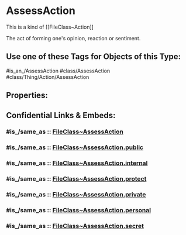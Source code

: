 ﻿---
excludes: 
extends: FileClass~Thing/FileClass~Action
fields: []
icon: link-2
limit: 9
mapWithTag: true
tagNames:
- class/AssessAction
- class/Thing/Action/AssessAction
- is_an_/AssessAction
- schema-org/AssessAction
tags:
- class/FileClass
- class/AssessAction
- '#is_an_/AssessAction'
- class/Thing/Action/AssessAction
version: 2.0
---

# AssessAction
This is a kind of [[FileClass~Action]]

The act of forming one's opinion, reaction or sentiment.


## Use one of these Tags for Objects of this Type:

#is_an_/AssessAction
#class/AssessAction
#class/Thing/Action/AssessAction

## Properties:


## Confidential Links & Embeds: 

### #is_/same_as :: [FileClass~AssessAction](/_Standards/fileClass/FileClass~Thing/FileClass~Action/FileClass~AssessAction.md) 

### #is_/same_as :: [FileClass~AssessAction.public](/_public/fileClass/FileClass~Thing/FileClass~Action/FileClass~AssessAction.public.md) 

### #is_/same_as :: [FileClass~AssessAction.internal](/_internal/fileClass/FileClass~Thing/FileClass~Action/FileClass~AssessAction.internal.md) 

### #is_/same_as :: [FileClass~AssessAction.protect](/_protect/fileClass/FileClass~Thing/FileClass~Action/FileClass~AssessAction.protect.md) 

### #is_/same_as :: [FileClass~AssessAction.private](/_private/fileClass/FileClass~Thing/FileClass~Action/FileClass~AssessAction.private.md) 

### #is_/same_as :: [FileClass~AssessAction.personal](/_personal/fileClass/FileClass~Thing/FileClass~Action/FileClass~AssessAction.personal.md) 

### #is_/same_as :: [FileClass~AssessAction.secret](/_secret/fileClass/FileClass~Thing/FileClass~Action/FileClass~AssessAction.secret.md)

